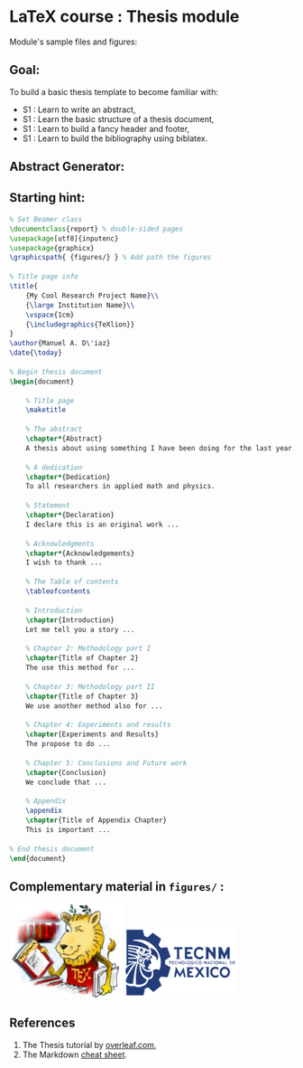 # LaTeX course : Thesis module
Module's sample files and figures:

## Goal:
To build a basic thesis template to become familiar with:
- S1 : Learn to write an abstract,
- S1 : Learn the basic structure of a thesis document,
- S1 : Learn to build a fancy header and footer,
- S1 : Learn to build the bibliography using biblatex.

## Abstract Generator:


## Starting hint:
```latex
% Set Beamer class
\documentclass{report} % double-sided pages
\usepackage[utf8]{inputenc}
\usepackage{graphicx}
\graphicspath{ {figures/} } % Add path the figures

% Title page info
\title{
    {My Cool Research Project Name}\\
    {\large Institution Name}\\
    \vspace{1cm}
    {\includegraphics{TeXlion}}
}
\author{Manuel A. D\'iaz}
\date{\today}

% Begin thesis document
\begin{document}

    % Title page
    \maketitle

    % The abstract
    \chapter*{Abstract}
    A thesis about using something I have been doing for the last year.

    % A dedication
    \chapter*{Dedication}
    To all researchers in applied math and physics.

    % Statement
    \chapter*{Declaration}
    I declare this is an original work ...

    % Acknowledgments
    \chapter*{Acknowledgements}
    I wish to thank ...

    % The Table of contents
    \tableofcontents

    % Introduction
    \chapter{Introduction}
    Let me tell you a story ...

    % Chapter 2: Methodology part I
    \chapter{Title of Chapter 2}
    The use this method for ...

    % Chapter 3: Methodology part II
    \chapter{Title of Chapter 3}
    We use another method also for ...

    % Chapter 4: Experiments and results
    \chapter{Experiments and Results}
    The propose to do ...

    % Chapter 5: Conclusions and Future work
    \chapter{Conclusion}
    We conclude that ...

    % Appendix
    \appendix
    \chapter{Title of Appendix Chapter}
    This is important ...

% End thesis document
\end{document}
```
## Complementary material in `figures/` : 
<img src="./figures/TeXlion.jpg" alt="TeX-logo" width="200"/>
<img src="./figures/TecNM.png" alt="Uni-Logo" width="200"/>

## References
1. The Thesis tutorial by [overleaf.com](https://www.overleaf.com/learn/latex/How_to_Write_a_Thesis_in_LaTeX_(Part_1)%3A_Basic_Structure),
2. The Markdown [cheat sheet](https://www.markdownguide.org/cheat-sheet/).